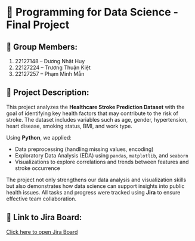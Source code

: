 # 🧠 Programming for Data Science - Final Project

## 👥 Group Members:
1. 22127148 – Dương Nhật Huy  
2. 22127224 – Trương Thuận Kiệt  
3. 22127257 – Phạm Minh Mẫn  

## 📌 Project Description:
This project analyzes the **Healthcare Stroke Prediction Dataset** with the goal of identifying key health factors that may contribute to the risk of stroke. The dataset includes variables such as age, gender, hypertension, heart disease, smoking status, BMI, and work type.

Using **Python**, we applied:
- Data preprocessing (handling missing values, encoding)
- Exploratory Data Analysis (EDA) using `pandas`, `matplotlib`, and `seaborn`
- Visualizations to explore correlations and trends between features and stroke occurrence

The project not only strengthens our data analysis and visualization skills but also demonstrates how data science can support insights into public health issues. All tasks and progress were tracked using **Jira** to ensure effective team collaboration.

## 🔗 Link to Jira Board:
[Click here to open Jira Board](https://truongthuankiet1990.atlassian.net/jira/software/projects/DSPROG/boards/1/backlog)
